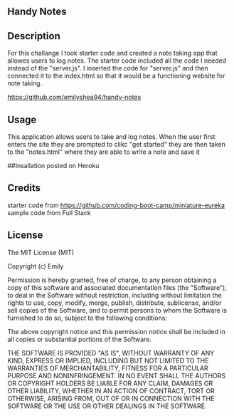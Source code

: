 ## Handy Notes



## Description
For this challange I took starter code and created a note taking app that allowes users to log notes. 
The starter code included all the code I needed instead of the "server.js". I inserted the code for "server.js" and then connected it to the index.html so that it would be a functioning website for note taking.

https://github.com/emilyshea94/handy-notes

## Usage
This application allows users to take and log notes.
When the user first enters the site they are prompted to clikc "get started" they are then taken to the "notes.html" where they are able to write a note and save it


##Insallation 
posted on Heroku


## Credits
starter code from https://github.com/coding-boot-camp/miniature-eureka
sample code from Full Stack 


## License
The MIT License (MIT)

Copyright (c) Emily

Permission is hereby granted, free of charge, to any person obtaining a copy of this software and associated documentation files (the "Software"), to deal in the Software without restriction, including without limitation the rights to use, copy, modify, merge, publish, distribute, sublicense, and/or sell copies of the Software, and to permit persons to whom the Software is furnished to do so, subject to the following conditions:

The above copyright notice and this permission notice shall be included in all copies or substantial portions of the Software.

THE SOFTWARE IS PROVIDED "AS IS", WITHOUT WARRANTY OF ANY KIND, EXPRESS OR IMPLIED, INCLUDING BUT NOT LIMITED TO THE WARRANTIES OF MERCHANTABILITY, FITNESS FOR A PARTICULAR PURPOSE AND NONINFRINGEMENT. IN NO EVENT SHALL THE AUTHORS OR COPYRIGHT HOLDERS BE LIABLE FOR ANY CLAIM, DAMAGES OR OTHER LIABILITY, WHETHER IN AN ACTION OF CONTRACT, TORT OR OTHERWISE, ARISING FROM, OUT OF OR IN CONNECTION WITH THE SOFTWARE OR THE USE OR OTHER DEALINGS IN THE SOFTWARE.

